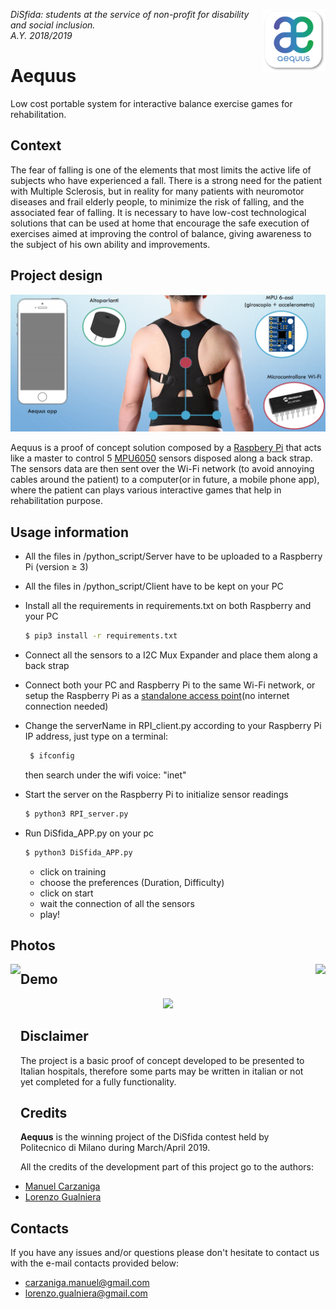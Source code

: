 <p>
  <img height="100" src="img/logo.png" align="right">
  <i>DiSfida: students at the service of non-profit for disability and social inclusion.<br>A.Y. 2018/2019</i>
</p>

# Aequus
Low cost portable system for interactive balance exercise games for rehabilitation.


## Context
The fear of falling is one of the elements that most limits the active life of subjects who have experienced a fall. There is a strong need for the patient with Multiple Sclerosis, but in reality for many patients with neuromotor diseases and frail elderly people, to minimize the risk of falling, and the associated fear of falling. It is necessary to have low-cost technological solutions that can be used at home that encourage the safe execution of exercises aimed at improving the control of balance, giving awareness to the subject of his own ability and improvements.

## Project design
<p align="center">
  <img src="img/project_design.PNG">
</p>

Aequus is a proof of concept solution composed by a [Raspbery Pi](https://www.raspberrypi.org/) that acts like a master to control 5 [MPU6050](https://invensense.tdk.com/products/motion-tracking/6-axis/mpu-6050/) sensors disposed along a back strap. The sensors data are then sent over the Wi-Fi network (to avoid annoying cables around the patient) to a computer(or in future, a mobile phone app), where the patient can plays various interactive games that help in rehabilitation purpose.

## Usage information

- All the files in /python_script/Server have to be uploaded to a Raspberry Pi (version ≥ 3)
- All the files in /python_script/Client have to be kept on your PC

- Install all the requirements in requirements.txt on both Raspberry and your PC
    ```sh
    $ pip3 install -r requirements.txt
    ```
- Connect all the sensors to a I2C Mux Expander and place them along a back strap

- Connect both your PC and Raspberry Pi to the same Wi-Fi network, or setup the Raspberry Pi as a [standalone access point](https://thepi.io/how-to-use-your-raspberry-pi-as-a-wireless-access-point/)(no internet connection needed)

- Change the serverName in RPI_client.py according to your Raspberry Pi IP address, just type on a terminal:
   ```sh
    $ ifconfig
    ```
    then search under the wifi voice: "inet"

- Start the server on the Raspberry Pi to initialize sensor readings
     ```sh
    $ python3 RPI_server.py
    ```

- Run DiSfida_APP.py on your pc
     ```sh
    $ python3 DiSfida_APP.py
    ```
    - click on training
    - choose the preferences (Duration, Difficulty)
    - click on start
    - wait the connection of all the sensors
    - play!

## Photos

<p>
  <img height="350" src="img/prototype.jpg" align="left">
  <img height="350" src="img/wear_prototype.jpg" align="right">
</p>

## Demo

<p align="center">
  <img height="500" src="img/aequus.gif">
</p>

## Disclaimer
The project is a basic proof of concept developed to be presented to Italian hospitals, therefore some parts may be written in italian or not yet completed for a fully functionality.

## Credits

**Aequus** is the winning project of the DiSfida contest held by Politecnico di Milano during March/April 2019.

All the credits of the development part of this project go to the authors:
- [Manuel Carzaniga](https://github.com/Manucar)
- [Lorenzo Gualniera](https://github.com/Gualor)

## Contacts

If you have any issues and/or questions please don't hesitate to contact us with the e-mail contacts provided below:
- carzaniga.manuel@gmail.com
- lorenzo.gualniera@gmail.com

